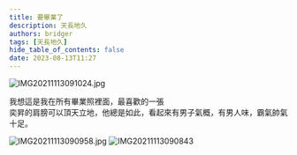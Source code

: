 ```yaml
---
title: 要畢業了
description: 天長地久
authors: bridger
tags: [天長地久]
hide_table_of_contents: false
date: 2023-08-13T11:27
---
```

![IMG20211113091024.jpg](https://e.brid.pw/i/2023/08/13/kt0jp2-2.webp)


<!-- truncate -->

我想這是我在所有畢業照裡面，最喜歡的一張  
奕昇的肩膀可以頂天立地，他總是如此，看起來有男子氣概，有男人味，霸氣帥氣十足。  

![IMG20211113090958.jpg](https://e.brid.pw/i/2023/08/14/iuazz5-2.webp)
![IMG20211113090843](https://e.brid.pw/i/2023/08/17/nlor54.webp)
